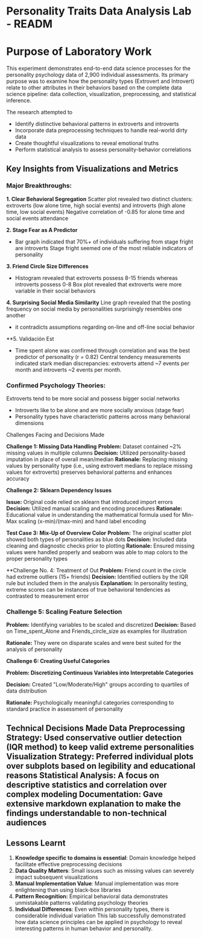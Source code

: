 # Personality Traits Data Analysis Lab - READM

# Purpose of Laboratory Work

This experiment demonstrates end-to-end data science processes for the personality psychology data of 2,900 individual assessments. Its primary purpose was to examine how the personality types (Extrovert and Introvert) relate to other attributes in their behaviors based on the complete data science pipeline: data collection, visualization, preprocessing, and statistical inference.

The research attempted to
- Identify distinctive behavioral patterns in extroverts and introverts
- Incorporate data preprocessing techniques to handle real-world dirty data
- Create thoughtful visualizations to reveal emotional truths
- Perform statistical analysis to assess personality-behavior correlations

## Key Insights from Visualizations and Metrics

### Major Breakthroughs:

**1. Clear Behavioral Segregation**
Scatter plot revealed two distinct clusters: extroverts (low alone time, high social events) and introverts (high alone time, low social events)
Negative correlation of -0.85 for alone time and social events attendance

**2. Stage Fear as A Predictor**
- Bar graph indicated that 70%+ of individuals suffering from stage fright are introverts
Stage fright seemed one of the most reliable indicators of personality

**3. Friend Circle Size Differences**
- Histogram revealed that extroverts possess 8-15 friends whereas introverts possess 0-8
Box plot revealed that extroverts were more variable in their social behaviors

**4. Surprising Social Media Similarity**
Line graph revealed that the posting frequency on social media by personalities surprisingly resembles one another
- it contradicts assumptions regarding on-line and off-line social behavior

**5. Validación Est
- Time spent alone was confirmed through correlation and was the best predictor of personality (r = 0.82)
Central tendency measurements indicated stark median discrepancies: extroverts attend ~7 events per month and introverts ~2 events per month.

### **Confirmed Psychology Theories:**
Extroverts tend to be more social and possess bigger social networks
- Introverts like to be alone and are more socially anxious (stage fear)
- Personality types have characteristic patterns across many behavioral dimensions

Challenges Facing and Decisions Made

**Challenge 1: Missing Data Handling**
**Problem:** Dataset contained ~2% missing values in multiple columns
**Decision:** Utilized personality-based imputation in place of overall mean/median
**Rationale:** Replacing missing values by personality type (i.e., using extrovert medians to replace missing values for extroverts) preserves behavioral patterns and enhances accuracy

**Challenge 2: Sklearn Dependency Issues**


**Issue:** Original code relied on sklearn that introduced import errors
**Decision:** Utilized manual scaling and encoding procedures
**Rationale:** Educational value in understanding the mathematical formula used for Min-Max scaling (x-min)/(max-min) and hand label encoding

**Test Case 3: Mix-Up of Overview Color**
**Problem:** The original scatter plot showed both types of personalities as blue dots
**Decision:** Included data cleaning and diagnostic checks prior to plotting
**Rationale:** Ensured missing values were handled properly and seaborn was able to map colors to the proper personality types

**Challenge No. 4: Treatment of Out
**Problem:** Friend count in the circle had extreme outliers (15+ friends)
**Decision:** Identified outliers by the IQR rule but included them in the analysis
**Explanation:** In personality testing, extreme scores can be instances of true behavioral tendencies as contrasted to measurement error

### **Challenge 5: Scaling Feature Selection**
**Problem:** Identifying variables to be scaled and discretized **Decision:** Based on Time_spent_Alone and Friends_circle_size as examples for illustration

**Rationale:** They were on disparate scales and were best suited for the analysis of personality

**Challenge 6: Creating Useful Categories**

**Problem: Discretizing Continuous Variables into Interpretable Categories**

**Decision:** Created "Low/Moderate/High" groups according to quartiles of data distribution

**Rationale:** Psychologically meaningful categories corresponding to standard practice in assessment of personality

## Technical Decisions Made **Data Preprocessing Strategy**: Used conservative outlier detection (IQR method) to keep valid extreme personalities **Visualization Strategy:** Preferred individual plots over subplots based on legibility and educational reasons **Statistical Analysis**: A focus on descriptive statistics and correlation over complex modeling **Documentation:** Gave extensive markdown explanation to make the findings understandable to non-technical audiences 
## Lessons Learnt 
1. **Knowledge specific to domains is essential**: Domain knowledge helped facilitate effective preprocessing decisions 
2. **Data Quality Matters**: Small issues such as missing values can severely impact subsequent visualizations 
3. **Manual Implementation Value**: Manual implementation was more enlightening than using black-box libraries 
4. **Pattern Recognition:** Empirical behavioral data demonstrates unmistakable patterns validating psychology theories 
5. **Individual Differences**: Even within personality types, there is considerable individual variation 
This lab successfully demonstrated how data science principles can be applied in psychology to reveal interesting patterns in human behavior and personality.
